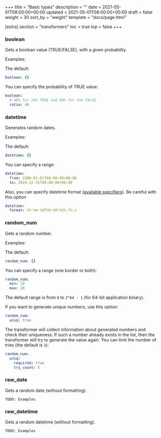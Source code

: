 +++
title = "Basic types"
description = ""
date = 2021-05-01T08:00:00+00:00
updated = 2021-05-01T08:00:00+00:00
draft = false
weight = 30
sort_by = "weight"
template = "docs/page.html"

[extra]
section = "transformers"
toc = true
top = false
+++

### boolean

Gets a boolean value (TRUE/FALSE), with a given probability.

Examples:

The default:

```yaml
boolean: {}
```

You can specify the probability of TRUE value:

```yaml
boolean:
  # 40% for the TRUE and 60% for the FALSE  
  ratio: 40
```

### datetime

Generates random dates.

Examples:

The default:

```yaml
datetime: {}
```

You can specify a range:

```yaml
datetime:
  from: 1990-01-01T00:00:00+00:00
  to: 2010-12-31T00:00:00+00:00
```

Also, you can specify datetime format 
([available specifiers](https://docs.rs/chrono/0.4.19/chrono/format/strftime/index.html)).
Be careful with this option

```yaml
datetime:
  format: %Y-%m-%dT%H:%M:%S%.f%:z
```

### random_num

Gets a random number.

Examples:

The default:

```yaml
random_num: {}
```

You can specify a range (one border or both):

```yaml
random_num:
  min: 10
  max: 20
```

The default range is from `0` to `2^64 - 1` (for 64-bit application binary).

If you want to generate unique numbers, use this option:

```yaml
random_num:
  uniq: true
```

The transformer will collect information about generated numbers and check their uniqueness.
If such a number already exists in the list, then the transformer will try to generate the value again.
You can limit the number of tries (the default is `3`):

```yaml
random_num:
  uniq:
    required: true
    try_count: 5
```

### raw_date

Gets a random date (without formatting).

```
TODO: Examples
```

### raw_datetime

Gets a random datetime (without formatting).

```
TODO: Examples
```

